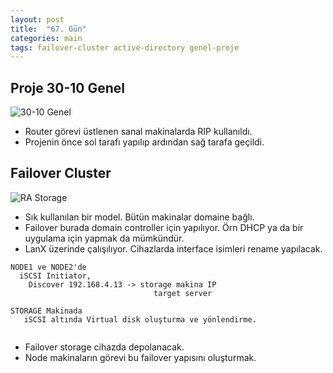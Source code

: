 ```yaml
---
layout: post
title:  "67. Gün"
categories: main
tags: failover-cluster active-directory genel-proje
---
```


## Proje 30-10 Genel

![30-10 Genel](https://github.com/acsariyildiz/sistem4/blob/gh-pages/images/3-10-paris.png?raw=true "30-10 Genel")

* Router görevi üstlenen sanal makinalarda RIP kullanıldı.
* Projenin önce sol tarafı yapılıp ardından sağ tarafa geçildi.


## Failover Cluster


![RA Storage](https://github.com/acsariyildiz/sistem4/blob/gh-pages/images/ra-storage.png?raw=true "RA Storage")


* Sık kullanılan bir model. Bütün makinalar domaine bağlı.
* Failover burada domain controller için yapılıyor. Örn DHCP ya da bir uygulama için yapmak da mümkündür.
* LanX üzerinde çalışılıyor. Cihazlarda interface isimleri rename yapılacak.

```
NODE1 ve NODE2'de
  iSCSI Initiator, 
    Discover 192.168.4.13 -> storage makina IP
                                target server

STORAGE Makinada
   iSCSI altında Virtual disk oluşturma ve yönlendirme.
 
```

* Failover storage cihazda depolanacak. 
* Node makinaların görevi bu failover yapısını oluşturmak.
